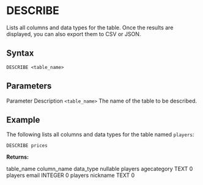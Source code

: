 # [](#describe)DESCRIBE

Lists all columns and data types for the table. Once the results are displayed, you can also export them to CSV or JSON.

## [](#syntax)Syntax

```
DESCRIBE <table_name>
```

## [](#parameters)Parameters

Parameter Description `<table_name>` The name of the table to be described.

## [](#example)Example

The following lists all columns and data types for the table named `players`:

```
DESCRIBE prices
```

**Returns:**

table\_name column\_name data\_type nullable players agecategory TEXT 0 players email INTEGER 0 players nickname TEXT 0